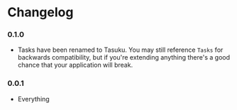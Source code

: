 # Changelog

### 0.1.0

* Tasks have been renamed to Tasuku. You may still reference ``Tasks`` for
  backwards compatibility, but if you're extending anything there's a good
  chance that your application will break.

### 0.0.1

* Everything
